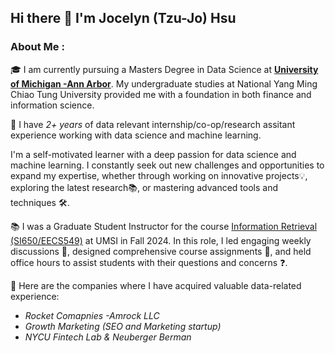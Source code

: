 ## Hi there 👋 I'm Jocelyn (Tzu-Jo) Hsu

### About Me :

🎓 I am currently pursuing a Masters Degree in Data Science at [__University of Michigan -Ann Arbor__](https://lsa.umich.edu/stats/masters_students/mastersprograms/data-science-masters-program.html). My undergraduate studies at National Yang Ming Chiao Tung University provided me with a foundation in both finance and information science.

💼 I have *2+ years* of data relevant internship/co-op/research assitant experience working with data science and machine learning.

I'm a self-motivated learner with a deep passion for data science and machine learning. I constantly seek out new challenges and opportunities to expand my expertise, whether through working on innovative projects💡, exploring the latest research📚, or mastering advanced tools and techniques 🛠️.

📚 I was a Graduate Student Instructor for the course [Information Retrieval (SI650/EECS549)](https://www.si.umich.edu/programs/courses/650) at UMSI in Fall 2024. In this role, I led engaging weekly discussions 💬, designed comprehensive course assignments 📝, and held office hours to assist students with their questions and concerns ❓.

🔭 Here are the companies where I have acquired valuable data-related experience:
 
* *Rocket Comapnies -Amrock LLC*
* *Growth Marketing (SEO and Marketing startup)*
* *NYCU Fintech Lab & Neuberger Berman*


